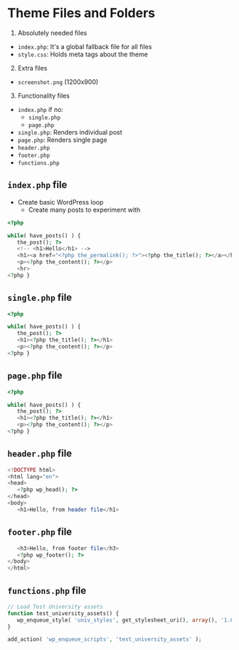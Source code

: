 # Theme Files and Folders

1. Absolutely needed files

- `index.php`: It's a global fallback file for all files
- `style.css`: Holds meta tags about the theme

2. Extra files

- `screenshot.png` (1200x900)

3. Functionality files

- `index.php` if no:
  - `single.php`
  - `page.php`
- `single.php`: Renders individual post
- `page.php`: Renders single page
- `header.php`
- `footer.php`
- `functions.php`

## `index.php` file

- Create basic WordPress loop
  - Create many posts to experiment with

```php
<?php

while( have_posts() ) {
   the_post(); ?>
   <!-- <h1>Hello</h1> -->
   <h1><a href="<?php the_permalink(); ?>"><?php the_title(); ?></a></h1>
   <p><?php the_content(); ?></p>
   <hr>
<?php }
```

## `single.php` file

```php
<?php

while( have_posts() ) {
   the_post(); ?>
   <h1><?php the_title(); ?></h1>
   <p><?php the_content(); ?></p>
<?php }
```

## `page.php` file

```php
<?php

while( have_posts() ) {
   the_post(); ?>
   <h1><?php the_title(); ?></h1>
   <p><?php the_content(); ?></p>
<?php }
```

## `header.php` file

```php
<!DOCTYPE html>
<html lang="en">
<head>
   <?php wp_head(); ?>
</head>
<body>
   <h1>Hello, from header file</h1>
```

## `footer.php` file

```php
   <h3>Hello, from footer file</h3>
   <?php wp_footer(); ?>
</body>
</html>
```

## `functions.php` file

```php
// Load Test University assets
function test_university_assets() {
   wp_enqueue_style( 'univ_styles', get_stylesheet_uri(), array(), '1.0', 'all' );
}

add_action( 'wp_enqueue_scripts', 'test_university_assets' );
```